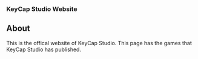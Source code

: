 ### KeyCap Studio Website
## About 
This is the offical website of KeyCap Studio. This page has the games that KeyCap Studio has published.
